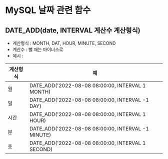 # MySQL 날짜 관련 함수

## DATE_ADD(date, INTERVAL 계산수 계산형식)

- 계산형식 : MONTH, DAT, HOUR, MINUTE, SECOND
- 계산수 : 뺄 때는 마이너스로 
- 예시 :

계산형식 | 예
-|-
월 | DATE_ADD('2022-08-08 08:00:00, INTERVAL 1 MONTH)
일 | DATE_ADD('2022-08-08 08:00:00, INTERVAL -1 DAY)
시간 | DATE_ADD('2022-08-08 08:00:00, INTERVAL 1 HOUR)
분 | DATE_ADD('2022-08-08 08:00:00, INTERVAL -1 MINUTE)
초 | DATE_ADD('2022-08-08 08:00:00, INTERVAL 1 SECOND)

